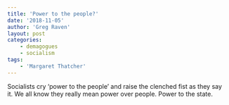 ```yaml
---
title: 'Power to the people?'
date: '2018-11-05'
author: 'Greg Raven'
layout: post
categories:
    - demagogues
    - socialism
tags:
    - 'Margaret Thatcher'
---
```


Socialists cry ‘power to the people’ and raise the clenched fist as they say it. We all know they really mean power over people. Power to the state.